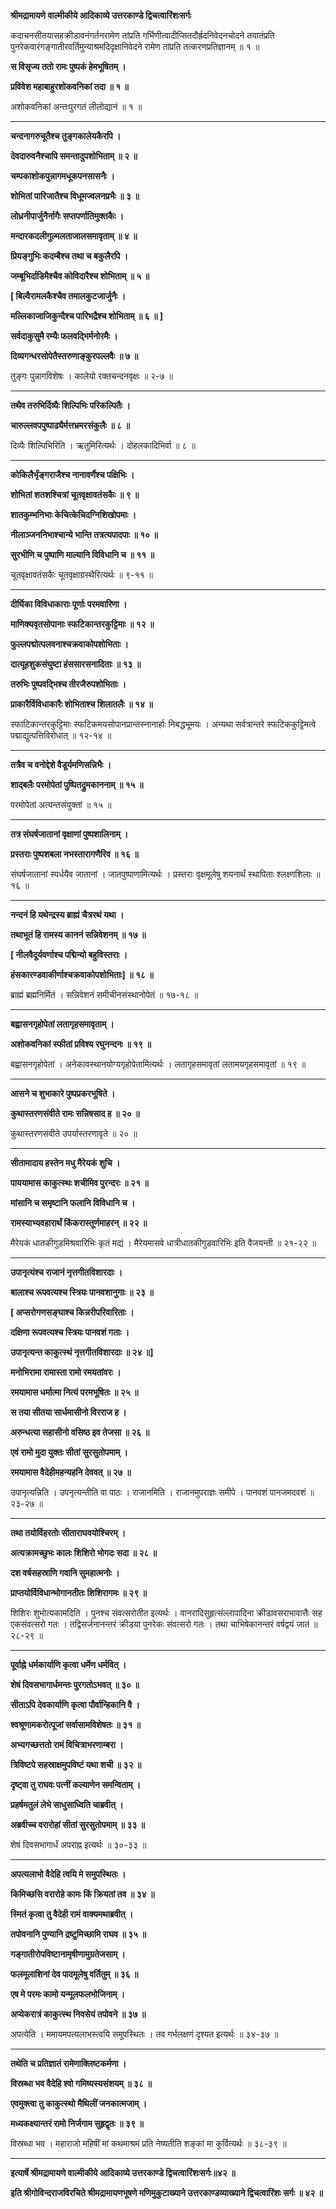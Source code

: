 **श्रीमद्रामायणे वाल्मीकीये आदिकाव्ये उत्तरकाण्डे द्विचत्वारिंशःसर्गः**

कदाचनसीतयासहक्रीडावनंगर्तनरामेण तांप्रति गर्भिणीत्वादीप्सितदौर्ह्रदनिवेदनचोदने तयातंप्रति पुनरेकवारंगङ्गातीरवर्तिमुन्याश्रमदिदृक्षानिवेदने रामेण तांप्रति तत्करणप्रतिज्ञानम् ॥ १ ॥

**स विसृज्य ततो रामः पुष्पकं हेमभूषितम् ।**

**प्रविवेश महाबाहुरशोकवनिकां तदा ॥ १ ॥**

अशोकवनिकां अन्तःपुरगतं लीलोद्यानं ॥ १ ॥

****

**चन्दनागरुचूतैश्च तुङ्गकालेयकैरपि ।**

**देवदारुवनैश्चापि समन्तादुपशोभिताम् ॥ २ ॥**

**चम्पकाशोकपुन्नागमधूकपनसासनैः ।**

**शोभितां पारिजातैश्च विधूमज्वलनप्रभैः ॥ ३ ॥**

**लोध्रनीपार्जुनैर्नागैः सप्तपर्णातिमुक्तकैः ।**

**मन्दारकदलीगुल्मलताजालसमावृताम् ॥ ४ ॥**

**प्रियङ्गुभिः कदम्बैश्च तथा च बकुलैरपि ।**

**जम्बूभिर्दाडिमैश्चैव कोविदारैश्च शोभिताम् ॥ ५ ॥**

**\[ बिल्वैरामलकैश्चैव तमालकुटजार्जुनैः ।**

**मल्लिकाजाजिकुन्दैश्च पारिभद्रैश्च शोभिताम् ॥ ६ ॥ \]**

**सर्वदाकुसुमै रम्यैः फलवद्भिर्मनोरमैः ।**

**दिव्यगन्धरसोपेतैस्तरुणाङ्कुरपल्लवैः ॥ ७ ॥**

तुङ्गः पुन्नागविशेषः । कालेयो रक्तचन्दनवृक्षः ॥ २-७ ॥

****

**तथैव तरुभिर्दिव्यैः शिल्पिभिः परिकल्पितैः ।**

**चारुल्लवपपुष्पाढ्यैर्मत्तभ्रमरसंकुलैः ॥ ८ ॥**

दिव्यैः शिल्पिभिरिति । ऋतुमिरित्यर्थः । दोहलकादिभिर्वा ॥ ८ ॥

****

**कोकिलैर्भृंङ्गराजैश्च नानावर्णैश्च पक्षिभिः ।**

**शोभितां शतशश्चित्रां चूतवृक्षावतंसकैः ॥ ९ ॥**

**शातकुम्भनिभाः केचित्केचिदग्निशिखोपमाः ।**

**नीलाञ्जननिभाश्चान्ये भान्ति तत्रत्यपादपाः ॥ १० ॥**

**सुरभीणि च पुष्पाणि माल्यानि विविधानि च ॥ ११ ॥**

चूतवृक्षावतंसकैः चूतवृक्षाग्रस्थैरित्यर्थः ॥ ९-११ ॥

****

**दीर्घिका विविधाकाराः पूर्णाः परमवारिणा ।**

**माणिक्यवृतसोपानाः स्फटिकान्तरकुट्टिमाः ॥ १२ ॥**

**फुल्लपद्मोत्पलवनाश्चक्रवाकोपशोभिताः ।**

**दात्यूहशुकसंघुष्टा हंससारसनादिताः ॥ १३ ॥**

**तरुभिः पुष्पवद्भिश्च तीरजैरुपशोभिताः ।**

**प्राकारैर्विविधाकारैः शोभिताश्च शिलातलैः ॥ १४ ॥**

स्फाटिकान्तरकुट्टिमाः स्फटिकमयसोपानप्रान्तस्नानार्हाः निबद्धभूमयः । अन्यथा सर्वत्रान्तरे स्फटिककुट्टिमत्वे पद्माद्युत्पत्तिविरोधात् ॥ १२-१४ ॥

****

**तत्रैव च वनोद्देशे वैडूर्यमणिसन्निभैः ।**

**शाद्बलैः परमोपेतां पुष्पितद्रुमकाननाम् ॥ १५ ॥**

परमोपेतां अत्यन्तसंयुक्तां ॥ १५ ॥

****

**तत्र संघर्षजातानां वृक्षाणां पुष्पशालिनाम् ।**

**प्रस्तराः पुष्पशबला नभस्तारागणैरिव ॥ १६ ॥**

संघर्षजातानां स्पर्धयैव जातानां । जातपुष्पाणामित्यर्थः । प्रस्तराः वृक्षमूलेषु शयनार्थं स्थापिताः श्लक्ष्णशिलाः ॥ १६ ॥

****

**नन्दनं हि यथेन्द्रस्य ब्राह्मं चैत्ररथं यथा ।**

**तथाभूतं हि रामस्य काननं सन्निवेशनम् ॥ १७ ॥**

**\[ नीलवैदूर्यवर्णाश्च पद्मिन्यो बहुविस्तराः ।**

**हंसकारण्डवाकीर्णाश्चक्रवाकोपशोभिताः\] ॥ १८ ॥**

ब्राह्मं ब्रह्मनिर्मितं । सन्निवेशनं समीचीनसंस्थानोपेतं ॥ १७-१८ ॥

****

**बह्वासनगृहोपेतां लतागृहसमावृताम् ।**

**अशोकवनिकां स्फीतां प्रविश्य रघुनन्दनः ॥ १९ ॥**

बह्वासनगृहोपेतां । अनेकावस्थानयोग्यगृहोपेतामित्यर्थः । लतागृहसमावृतां लतामयगृहसमावृतां ॥ १९ ॥

****

**आसने च शुभाकारे पुष्पप्रकरभूषिते ।**

**कुथास्तरणसंवीते रामः सन्निषसाद ह ॥ २० ॥**

कुथास्तरणसंवीते उपर्यास्तरणावृते ॥ २० ॥

****

**सीतामादाय हस्तेन मधु मैरेयकं शुचि ।**

**पाययामास काकुत्स्थः शचीमिव पुरन्दरः ॥ २१ ॥**

**मांसानि च समृष्टानि फलानि विविधानि च ।**

**रामस्याभ्यवहारार्थं किंकरास्तूर्णमाहरन् ॥ २२ ॥**

मैरेयकं धातकीगुडमिश्रवारिभिः कृतं मद्यं । मैरेयमासवे धात्रीधातकीगुडवारिभिः इति वैजयन्ती ॥ २१-२२ ॥

****

**उपानृत्यंश्च राजानं नृत्तगीतविशारदाः ।**

**बालाश्च रूपवत्यश्च स्त्रियः पानवशानुगाः ॥ २३ ॥**

**\[ अप्सरोगणसङ्घाश्च किन्नरीपरिवारिताः ।**

**दक्षिणा रूपवत्यश्च स्त्रियः पानवशं गताः ।**

**उपानृत्यन्त काकुत्स्थं नृत्तगीतविशारदाः ॥ २४ ॥\]**

**मनोभिरामा रामास्ता रामो रमयतांवरः ।**

**रमयामास धर्मात्मा नित्यं परमभूषितः ॥ २५ ॥**

**स तया सीतया सार्धमासीनो विरराज ह ।**

**अरुन्धत्या सहासीनो वसिष्ठ इव तेजसा ॥ २६ ॥**

**एवं रामो मुदा युक्तः सीतां सुरसुतोपमाम् ।**

**रमयामास वैदेहीमहन्यहनि देववत् ॥ २७ ॥**

उपानृत्यन्निति । उपनृत्यन्तीति वा पाठः । राजानमिति । राजानमुपराज्ञः समीपे । पानवशं पानजमदवशं ॥ २३-२७ ॥

****

**तथा तयोर्विहरतोः सीताराघवयोश्चिरम् ।**

**अत्यक्रामच्छुभः कालः शिशिरो भोगदः सदा ॥ २८ ॥**

**दश वर्षसहस्राणि गवानि सुमहात्मनोः ।**

**प्राप्तयोर्विविधान्भोगानतीतः शिशिरागमः ॥ २९ ॥**

शिशिरः शुभोत्यकामदिति । पुनश्च संवत्सरोतीत इत्यर्थः । वानरादिसुहृत्संल्लापादिना क्रीडावसराभावात्तैः सह एकसंवत्सरो गतः । तद्विसर्जनानन्तरं क्रीडया पुनरेकः संवत्सरो गतः । तथा चाभिषेकानन्तरं वर्षद्वयं जातं ॥ २८-२९ ॥

****

**पूर्वाह्ने धर्मकार्याणि कृत्वा धर्मेण धर्मवित् ।**

**शेषं दिवसभागार्धमन्तः पुरगतोऽभवत् ॥ ३० ॥**

**सीताऽपि देवकार्याणि कृत्वा पौर्वान्हिकानि वै ।**

**श्वश्रूणामकरोत्पूजां सर्वासामविशेषतः ॥ ३१ ॥**

**अभ्यगच्छत्ततो रामं विचित्राभरणाम्बरा ।**

**त्रिविष्टपे सहस्राक्षमुपविष्टं यथा शची ॥ ३२ ॥**

**दृष्ट्वा तु राघवः पत्नीं कल्याणेन समन्विताम् ।**

**प्रहर्षमतुलं लेभे साधुसाध्विति चाब्रवीत् ।**

**अब्रवीच्च वरारोहां सीतां सुरसुतोपमाम् ॥ ३३ ॥**

शेषं दिवसभागार्धं अपराह्न इत्यर्थः ॥ ३०-३३ ॥

****

**अपत्यलाभो वैदेहि त्वयि मे समुपस्थितः ।**

**किमिच्छसि वरारोहे कामः किं क्रियतां तव ॥ ३४ ॥**

**स्मितं कृत्वा तु वैदेही रामं वाक्यमथाब्रवीत् ।**

**तपोवनानि पुण्यानि द्रष्टुमिच्छामि राघव ॥ ३५ ॥**

**गङ्गातीरोपविष्टानामृषीणामुग्रतेजसाम् ।**

**फलमूलाशिनां देव पादमूलेषु वर्तितुम् ॥ ३६ ॥**

**एष मे परमः कामो यन्मूलफलभोजिनाम् ।**

**अप्येकरात्रं काकुत्स्थ निवसेयं तपोवने ॥ ३७ ॥**

अपत्येति । ममायमपत्यलाभस्त्वयि समुपस्थितः । तव गर्भलक्षणं दृश्यत इत्यर्थः ॥ ३४-३७ ॥

****

**तथेति च प्रतिज्ञातं रामेणाक्लिष्टकर्मणा ।**

**विस्रब्धा भव वैदेहि श्वो गमिष्यस्यसंशयम् ॥ ३८ ॥**

**एवमुक्त्वा तु काकुत्स्थो मैथिलीं जनकात्मजाम् ।**

**मध्यकक्ष्यान्तरं रामो निर्जगाम सुहृद्वृतः ॥ ३९ ॥**

विस्रब्धा भव । महाराजो महिषीं मां कथमाश्रमं प्रति नेष्यतीति शङ्कां मा कुर्वित्यर्थः ॥ ३८-३९ ॥

****

**इत्यार्षे श्रीमद्रामायणे वाल्मीकीये आदिकाव्ये उत्तरकाण्डे द्विचत्वारिंशःसर्गः॥४२ ॥**

**इति श्रीगोविन्दराजविरचिते श्रीमद्रामायणभूषणे मणिमुकुटाख्याने उत्तरकाण्डव्याख्याने द्विचत्वारिंशः सर्गः ॥ ४२ ॥**
